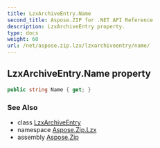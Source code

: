 ```yaml
---
title: LzxArchiveEntry.Name
second_title: Aspose.ZIP for .NET API Reference
description: LzxArchiveEntry property. 
type: docs
weight: 60
url: /net/aspose.zip.lzx/lzxarchiveentry/name/
---
```

## LzxArchiveEntry.Name property

```csharp
public string Name { get; }
```

### See Also

* class [LzxArchiveEntry](../)
* namespace [Aspose.Zip.Lzx](../../lzxarchiveentry/)
* assembly [Aspose.Zip](../../../)


